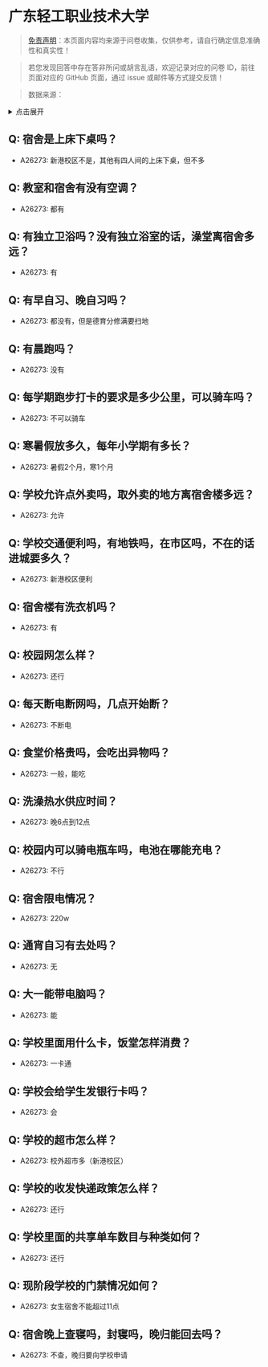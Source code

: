 # 广东轻工职业技术大学

> [免责声明](https://colleges.chat/#_3)：本页面内容均来源于问卷收集，仅供参考，请自行确定信息准确性和真实性！

> 若您发现回答中存在答非所问或胡言乱语，欢迎记录对应的问卷 ID，前往页面对应的 GitHub 页面，通过 issue 或邮件等方式提交反馈！

> 数据来源：

<details><summary>点击展开</summary>
<ul>
<li>A26273: 匿名 (2024 年 08 月)</li>
</ul>
</details>

## Q: 宿舍是上床下桌吗？

- A26273: 新港校区不是，其他有四人间的上床下桌，但不多

## Q: 教室和宿舍有没有空调？

- A26273: 都有

## Q: 有独立卫浴吗？没有独立浴室的话，澡堂离宿舍多远？

- A26273: 有

## Q: 有早自习、晚自习吗？

- A26273: 都没有，但是德育分修满要扫地

## Q: 有晨跑吗？

- A26273: 没有

## Q: 每学期跑步打卡的要求是多少公里，可以骑车吗？

- A26273: 不可以骑车

## Q: 寒暑假放多久，每年小学期有多长？

- A26273: 暑假2个月，寒1个月

## Q: 学校允许点外卖吗，取外卖的地方离宿舍楼多远？

- A26273: 允许

## Q: 学校交通便利吗，有地铁吗，在市区吗，不在的话进城要多久？

- A26273: 新港校区便利

## Q: 宿舍楼有洗衣机吗？

- A26273: 有

## Q: 校园网怎么样？

- A26273: 还行

## Q: 每天断电断网吗，几点开始断？

- A26273: 不断电

## Q: 食堂价格贵吗，会吃出异物吗？

- A26273: 一般，能吃

## Q: 洗澡热水供应时间？

- A26273: 晚6点到12点

## Q: 校园内可以骑电瓶车吗，电池在哪能充电？

- A26273: 不行

## Q: 宿舍限电情况？

- A26273: 220w

## Q: 通宵自习有去处吗？

- A26273: 无

## Q: 大一能带电脑吗？

- A26273: 能

## Q: 学校里面用什么卡，饭堂怎样消费？

- A26273: 一卡通

## Q: 学校会给学生发银行卡吗？

- A26273: 会

## Q: 学校的超市怎么样？

- A26273: 校外超市多（新港校区）

## Q: 学校的收发快递政策怎么样？

- A26273: 还行

## Q: 学校里面的共享单车数目与种类如何？

- A26273: 还行

## Q: 现阶段学校的门禁情况如何？

- A26273: 女生宿舍不能超过11点

## Q: 宿舍晚上查寝吗，封寝吗，晚归能回去吗？

- A26273: 不查，晚归要向学校申请

